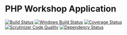 PHP Workshop Application
===========
[![Build Status](https://img.shields.io/travis/mikeymike/php-workshop.svg?style=flat)](https://travis-ci.org/mikeymike/php-workshop)
[![Windows Build Status](https://ci.appveyor.com/api/projects/status/bwoapi46wqihdtyp?svg=true)](https://ci.appveyor.com/project/mikeymike/php-workshop)
[![Coverage Status](https://img.shields.io/codecov/c/github/mikeymike/php-workshop.svg?style=flat)](https://codecov.io/github/mikeymike/php-workshop)
[![Scrutinizer Code Quality](https://img.shields.io/scrutinizer/g/mikeymike/php-workshop.svg?style=flat)](https://scrutinizer-ci.com/g/mikeymike/php-workshop/)
[![Dependency Status](https://img.shields.io/versioneye/d/mikeymike/php-workshop.svg?style=flat)](https://www.versioneye.com/user/projects/55ec9c10211c6b0014001146)
